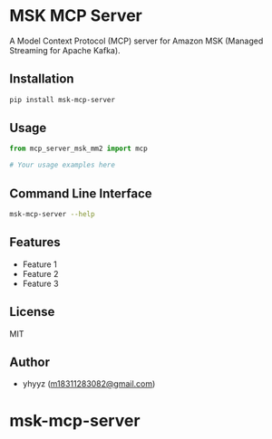 # MSK MCP Server

A Model Context Protocol (MCP) server for Amazon MSK (Managed Streaming for Apache Kafka).

## Installation

```bash
pip install msk-mcp-server
```

## Usage

```python
from mcp_server_msk_mm2 import mcp

# Your usage examples here
```

## Command Line Interface

```bash
msk-mcp-server --help
```

## Features

- Feature 1
- Feature 2
- Feature 3

## License

MIT

## Author

- yhyyz (m18311283082@gmail.com)
# msk-mcp-server
